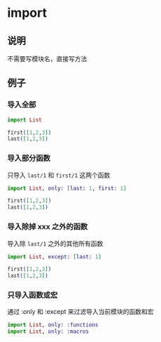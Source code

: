 # import

## 说明

不需要写模块名，直接写方法

## 例子

### 导入全部

```elixir
import List

first([1,2,3])
last([1,2,3])
```

### 导入部分函数

只导入 `last/1` 和 `first/1` 这两个函数

```elixir
import List, only: [last: 1, first: 1]

first([1,2,3])
last([1,2,3])
```

### 导入除掉 xxx 之外的函数

导入除 `last/1` 之外的其他所有函数

```elixir
import List, except: [last: 1]

first([1,2,3])
last([1,2,3])
```

### 只导入函数或宏

通过 :only 和 :except 来过滤导入当前模块的函数和宏

```elixir
import List, only: :functions
import List, only: :macros
```
